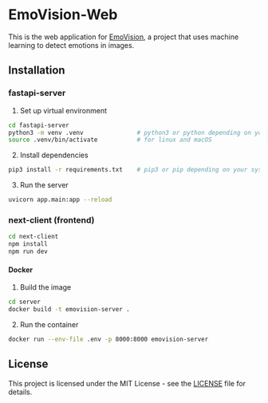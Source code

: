 # EmoVision-Web

This is the web application for [EmoVision](https://github.com/adistrim/emovision), a project that uses machine learning to detect emotions in images.

## Installation

### fastapi-server

1. Set up virtual environment
```bash
cd fastapi-server
python3 -m venv .venv               # python3 or python depending on your system config
source .venv/bin/activate           # for linux and macOS
```
2. Install dependencies
```bash
pip3 install -r requirements.txt    # pip3 or pip depending on your system config
```
3. Run the server
```bash
uvicorn app.main:app --reload
```

### next-client (frontend)
```bash
cd next-client
npm install
npm run dev
```

#### Docker
1. Build the image
```bash
cd server
docker build -t emovision-server .
```
2. Run the container
```bash
docker run --env-file .env -p 8000:8000 emovision-server
```

## License
This project is licensed under the MIT License - see the [LICENSE](LICENSE) file for details.
